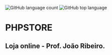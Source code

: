 ![GitHub language count](https://img.shields.io/github/languages/count/flayregina/PHPSTORE)
![GitHub top language](https://img.shields.io/github/languages/top/flayregina/PHPSTORE)
# PHPSTORE
## Loja online - Prof. João Ribeiro.
